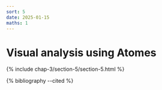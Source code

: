 ```yaml
---
sort: 5
date: 2025-01-15
maths: 1
---
```


# Visual analysis using Atomes

{% include chap-3/section-5/section-5.html %}

{% bibliography --cited %}
